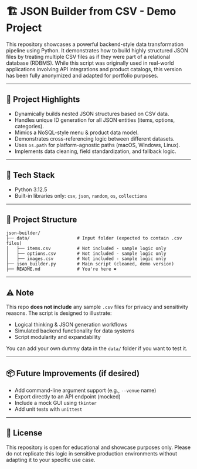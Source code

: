 # 🏗️ JSON Builder from CSV - Demo Project

This repository showcases a powerful backend-style data transformation pipeline using Python. It demonstrates how to build highly structured JSON files by treating multiple CSV files as if they were part of a relational database (RDBMS). While this script was originally used in real-world applications involving API integrations and product catalogs, this version has been fully anonymized and adapted for portfolio purposes.

---

## 🚀 Project Highlights

- Dynamically builds nested JSON structures based on CSV data.
- Handles unique ID generation for all JSON entities (items, options, categories).
- Mimics a NoSQL-style menu & product data model.
- Demonstrates cross-referencing logic between different datasets.
- Uses `os.path` for platform-agnostic paths (macOS, Windows, Linux).
- Implements data cleaning, field standardization, and fallback logic.

---

## 🧰 Tech Stack

- Python 3.12.5
- Built-in libraries only: `csv`, `json`, `random`, `os`, `collections`

---

## 📁 Project Structure

```
json-builder/
├── data/                  # Input folder (expected to contain .csv files)
│   ├── items.csv          # Not included - sample logic only
│   ├── options.csv        # Not included - sample logic only
│   ├── images.csv         # Not included - sample logic only
├── json_builder.py        # Main script (cleaned, demo version)
├── README.md              # You're here ❤️
```

---

## ⚠️ Note

This repo **does not include** any sample `.csv` files for privacy and sensitivity reasons. The script is designed to illustrate:

- Logical thinking & JSON generation workflows
- Simulated backend functionality for data systems
- Script modularity and expandability

You can add your own dummy data in the `data/` folder if you want to test it.

---

## 📦 Future Improvements (if desired)

- Add command-line argument support (e.g., `--venue` name)
- Export directly to an API endpoint (mocked)
- Include a mock GUI using `tkinter`
- Add unit tests with `unittest`

---

## 🤝 License

This repository is open for educational and showcase purposes only. Please do not replicate this logic in sensitive production environments without adapting it to your specific use case.
